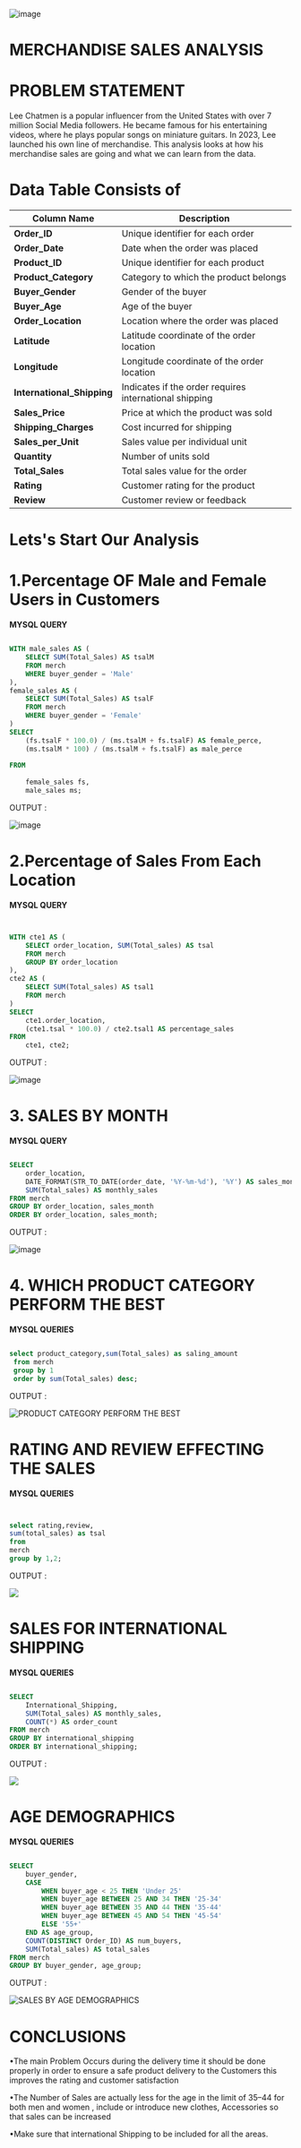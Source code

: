 ![image](https://github.com/user-attachments/assets/56a53dfe-dcff-499b-aaa2-cc325f090823)


# MERCHANDISE SALES ANALYSIS 

# PROBLEM STATEMENT

Lee Chatmen is a popular influencer from the United States with over 7 million Social Media followers. He became famous for his entertaining videos, where he plays popular songs on miniature guitars. In 2023, Lee launched his own line of merchandise. This analysis looks at how his merchandise sales are going and what we can learn from the data.




# Data Table Consists of

| Column Name             | Description |
|-------------------------|-------------|
| **Order_ID**             | Unique identifier for each order |
| **Order_Date**           | Date when the order was placed |
| **Product_ID**           | Unique identifier for each product |
| **Product_Category**     | Category to which the product belongs |
| **Buyer_Gender**         | Gender of the buyer |
| **Buyer_Age**            | Age of the buyer |
| **Order_Location**       | Location where the order was placed |
| **Latitude**             | Latitude coordinate of the order location |
| **Longitude**            | Longitude coordinate of the order location |
| **International_Shipping** | Indicates if the order requires international shipping |
| **Sales_Price**          | Price at which the product was sold |
| **Shipping_Charges**     | Cost incurred for shipping |
| **Sales_per_Unit**       | Sales value per individual unit |
| **Quantity**             | Number of units sold |
| **Total_Sales**          | Total sales value for the order |
| **Rating**               | Customer rating for the product |
| **Review**               | Customer review or feedback |









# Lets's Start Our Analysis 


# 1.Percentage OF Male and Female Users in Customers

**MYSQL QUERY**

```sql

WITH male_sales AS (
    SELECT SUM(Total_Sales) AS tsalM
    FROM merch
    WHERE buyer_gender = 'Male'
),
female_sales AS (
    SELECT SUM(Total_Sales) AS tsalF
    FROM merch
    WHERE buyer_gender = 'Female'
)
SELECT 
    (fs.tsalF * 100.0) / (ms.tsalM + fs.tsalF) AS female_perce,
    (ms.tsalM * 100) / (ms.tsalM + fs.tsalF) as male_perce
    
FROM 
    
    female_sales fs,
    male_sales ms;

```

OUTPUT : 

![image](https://github.com/user-attachments/assets/ee45f997-d3be-4b7a-800b-e3034ee0acbe)


# 2.Percentage of Sales From Each Location 

**MYSQL QUERY**


```sql 


WITH cte1 AS (
    SELECT order_location, SUM(Total_sales) AS tsal
    FROM merch
    GROUP BY order_location
),
cte2 AS (
    SELECT SUM(Total_sales) AS tsal1
    FROM merch
)
SELECT 
    cte1.order_location,
    (cte1.tsal * 100.0) / cte2.tsal1 AS percentage_sales
FROM 
    cte1, cte2;

```

OUTPUT :

![image](https://github.com/user-attachments/assets/6eca5dad-2154-4d8d-9188-e5eba7e10efa)




# 3. SALES BY MONTH 

**MYSQL QUERY**


```sql 

SELECT 
    order_location,
    DATE_FORMAT(STR_TO_DATE(order_date, '%Y-%m-%d'), '%Y') AS sales_month,
    SUM(Total_sales) AS monthly_sales
FROM merch
GROUP BY order_location, sales_month
ORDER BY order_location, sales_month;

```

OUTPUT :

![image](https://miro.medium.com/v2/resize:fit:462/format:webp/1*VINUCedKJLU8ZUas0wokyg.png)




# 4. WHICH PRODUCT CATEGORY PERFORM THE BEST


**MYSQL QUERIES**

```sql 

select product_category,sum(Total_sales) as saling_amount
 from merch
 group by 1
 order by sum(Total_sales) desc;

```

OUTPUT :

![PRODUCT CATEGORY PERFORM THE BEST](https://miro.medium.com/v2/resize:fit:562/format:webp/1*-RDezWoGpmHsuO5zc9TJ7Q.png)


# RATING AND REVIEW EFFECTING THE SALES

**MYSQL QUERIES**

```sql 


select rating,review,
sum(total_sales) as tsal 
from 
merch 
group by 1,2; 

``` 


OUTPUT : 

![](https://miro.medium.com/v2/resize:fit:640/format:webp/1*isVyiVqaHwwlukdQ0GjHZw.png)


# SALES FOR INTERNATIONAL SHIPPING 

**MYSQL QUERIES**

```sql 

SELECT 
    International_Shipping,
    SUM(Total_sales) AS monthly_sales,
    COUNT(*) AS order_count
FROM merch
GROUP BY international_shipping
ORDER BY international_shipping;

``` 

OUTPUT :

![](https://miro.medium.com/v2/resize:fit:640/format:webp/1*1LPtSe9iYsv-XWMgGwosow.png)




# AGE DEMOGRAPHICS 

**MYSQL QUERIES**

```sql 

SELECT  
    buyer_gender,
    CASE 
        WHEN buyer_age < 25 THEN 'Under 25'
        WHEN buyer_age BETWEEN 25 AND 34 THEN '25-34'
        WHEN buyer_age BETWEEN 35 AND 44 THEN '35-44'
        WHEN buyer_age BETWEEN 45 AND 54 THEN '45-54'
        ELSE '55+' 
    END AS age_group,
    COUNT(DISTINCT Order_ID) AS num_buyers,
    SUM(Total_sales) AS total_sales
FROM merch 
GROUP BY buyer_gender, age_group;

```

OUTPUT :

![SALES BY AGE DEMOGRAPHICS](https://miro.medium.com/v2/resize:fit:640/format:webp/1*tJgfdEjznnBSz9xC0TFb1w.png)




# CONCLUSIONS

•The main Problem Occurs during the delivery time it should be done properly in order to ensure a safe product delivery to the Customers this improves the rating and customer satisfaction

•The Number of Sales are actually less for the age in the limit of 35–44 for both men and women , include or introduce new clothes, Accessories so that sales can be increased

•Make sure that international Shipping to be included for all the areas.


































